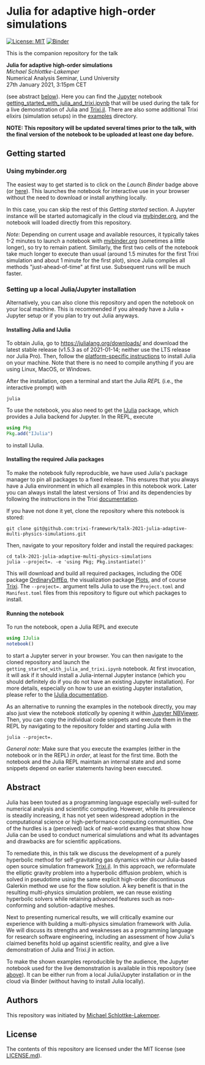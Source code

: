 # Julia for adaptive high-order simulations

[![License: MIT](https://img.shields.io/badge/License-MIT-success.svg)](https://opensource.org/licenses/MIT)
[![Binder](https://mybinder.org/badge_logo.svg)](https://mybinder.org/v2/gh/trixi-framework/talk-2021-julia-adaptive-multi-physics-simulations/main?filepath=getting_started_with_julia_and_trixi.ipynb)

This is the companion repository for the talk

**Julia for adaptive high-order simulations**  
*Michael Schlottke-Lakemper*  
Numerical Analysis Seminar, Lund University  
27th January 2021, 3:15pm CET

(see abstract [below](#abstract)). Here you can find the [Jupyter](https://jupyter.org) notebook
[getting_started_with_julia_and_trixi.ipynb](getting_started_with_julia_and_trixi.ipynb)
that will be used during the talk for a live demonstration of Julia and
[Trixi.jl](https://github.com/trixi-framework/Trixi.jl). There are also some additional
Trixi elixirs (simulation setups) in the [examples](examples/) directory.

**NOTE: This repository will be updated several times prior to the talk, with the
final version of the notebook to be uploaded at least one day before.**

## Getting started

### Using mybinder.org
The easiest way to get started is to click on the *Launch Binder* badge above (or
[here](https://mybinder.org/v2/gh/trixi-framework/talk-2021-julia-adaptive-multi-physics-simulations/main?filepath=getting_started_with_julia_and_trixi.ipynb)).
This launches the notebook for interactive use in your browser without the need
to download or install anything locally.

In this case, you can skip the rest of this *Getting started* section. A
Jupyter instance will be started automagically in the cloud via
[mybinder.org](https://mybinder.org), and the notebook will loaded directly from
this repository.

*Note:*  Depending on current usage and available resources,
it typically takes 1-2 minutes to launch a notebook with
[mybinder.org](https://mybinder.org) (sometimes a little longer), so try to
remain patient. Similarly, the first two cells of the notebook take much longer
to execute than usual (around 1.5 minutes for the first Trixi simulation and
about 1 minute for the first plot), since Julia compiles all methods
"just-ahead-of-time" at first use.  Subsequent runs will be much faster.

### Setting up a local Julia/Jupyter installation
Alternatively, you can also clone this repository and open the notebook on your
local machine. This is recommended if you already have a Julia + Jupyter setup
or if you plan to try out Julia anyways.

#### Installing Julia and IJulia
To obtain Julia, go to https://julialang.org/downloads/ and download the latest
stable release (v1.5.3 as of 2021-01-14; neither use the LTS release nor Julia Pro).
Then, follow the
[platform-specific instructions](https://julialang.org/downloads/platform/)
to install Julia on your machine. Note that there is no need to compile anything if you are using
Linux, MacOS, or Windows.

After the installation, open a terminal and start the Julia *REPL*
(i.e., the interactive prompt) with
```shell
julia
```
To use the notebook, you also need to get the
[IJulia](https://github.com/JuliaLang/IJulia.jl) package, which provides a Julia
backend for Jupyter. In the REPL, execute
```julia
using Pkg
Pkg.add("IJulia")
```
to install IJulia.

#### Installing the required Julia packages
To make the notebook fully reproducible, we have used Julia's package manager
to pin all packages to a fixed release. This ensures that you always have a
Julia environment in which all examples in this notebook work. Later you can
always install the latest versions of Trixi and its dependencies by following
the instructions in the Trixi
[documentation](https://trixi-framework.github.io/Trixi.jl/stable/).

If you have not done it yet, clone the repository where this notebook is stored:
```shell
git clone git@github.com:trixi-framework/talk-2021-julia-adaptive-multi-physics-simulations.git
```
Then, navigate to your repository folder and install the required packages:
```shell
cd talk-2021-julia-adaptive-multi-physics-simulations
julia --project=. -e 'using Pkg; Pkg.instantiate()'
```
This will download and build all required packages, including the ODE package
[OrdinaryDiffEq](https://github.com/SciML/OrdinaryDiffEq.jl), the visualization
package [Plots](https://github.com/JuliaPlots/Plots.jl), and of course
[Trixi](https://github.com/trixi-framework/Trixi.jl).
The `--project=.` argument tells Julia to use the `Project.toml`
and `Manifest.toml` files from this repository to figure out which packages to install.

#### Running the notebook
To run the notebook, open a Julia REPL and execute
```julia
using IJulia
notebook()
```
to start a Jupyter server in your browser. You can then navigate to the cloned
repository and launch the `getting_started_with_julia_and_trixi.ipynb` notebook.
At first invocation, it will ask if it should install a Julia-internal Jupyter
instance (which you should definitely do if you do not have an existing Jupyter
installation).
For more details, especially on how to use an existing Jupyter installation,
please refer to the [IJulia documentation](https://julialang.github.io/IJulia.jl/stable/).

As an alternative to running the examples in the notebook directly, you may
also just view the notebook *statically* by opening it within
[Jupyter NBViewer](https://nbviewer.jupyter.org/github/trixi-framework/talk-2021-julia-adaptive-multi-physics-simulations/blob/main/getting_started_with_julia_and_trixi.ipynb?flush_cache=true).
Then, you can copy the individual code snippets and execute them in the REPL by navigating to
the repository folder and starting Julia with
```shell
julia --project=.
```

*General note:* Make sure that you execute the examples (either in the notebook or in the
REPL) *in order*, at least for the first time. Both the notebook and the
Julia REPL maintain an internal state and and some snippets depend on
earlier statements having been executed.


## Abstract
Julia has been touted as a programming language especially well-suited for
numerical analysis and scientific computing. However, while its prevalence is
steadily increasing, it has not yet seen widespread adoption in the
computational science or high-performance computing communities. One of the
hurdles is a (perceived) lack of real-world examples that show how Julia can be
used to conduct numerical simulations and what its advantages and drawbacks are
for scientific applications.

To remediate this, in this talk we discuss the development of a purely
hyperbolic method for self-gravitating gas dynamics within our Julia-based open
source simulation framework
[Trixi.jl](https://github.com/trixi-framework/Trixi.jl). In this approach, we
reformulate
the elliptic gravity problem into a hyperbolic diffusion problem, which is
solved in pseudotime using the same explicit high-order discontinuous Galerkin
method we use for the flow solution. A key benefit is that in the resulting
multi-physics simulation problem, we can reuse existing hyperbolic solvers while
retaining advanced features such as non-conforming and solution-adaptive meshes.

Next to presenting numerical results, we will critically examine our experience
with building a multi-physics simulation framework with Julia. We will discuss
its strengths and weaknesses as a programming language for research software
engineering, including an assessment of how Julia's claimed benefits hold up
against scientific reality, and give a live demonstration of Julia and Trixi.jl
in action.

To make the shown examples reproducible by the audience, the Jupyter notebook
used for the live demonstration is available in this repository
(see [above](#getting-started)).
It can be either run from a local Julia/Jupyter installation or in the cloud via
Binder (without having to install Julia locally).

## Authors
This repository was initiated by
[Michael Schlottke-Lakemper](https://www.mi.uni-koeln.de/NumSim/schlottke-lakemper).

## License
The contents of this repository are licensed under the MIT license (see [LICENSE.md](LICENSE.md)). 

